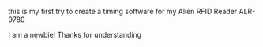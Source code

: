 this is my first try to create a timing software for my Alien RFID Reader ALR-9780

I am a newbie! Thanks for understanding
